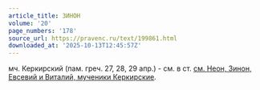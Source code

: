 ```yaml
---
article_title: ЗИНОН
volume: '20'
page_numbers: '178'
source_url: https://pravenc.ru/text/199861.html
downloaded_at: '2025-10-13T12:45:57Z'
---
```


мч. Керкирский (пам. греч. 27, 28, 29 апр.) - см. в ст. [см. Неон, Зинон, Евсевий и Виталий, мученики Керкирские](<https://pravenc.ru/text/см  Неон  Зинон  Евсевий и Виталий  мученики Керкирские.html>).
